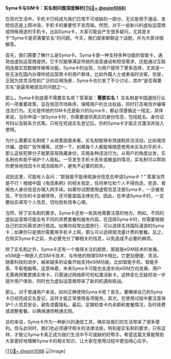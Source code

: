 **Syma卡与SIM卡：实名制问题深度解析[[TG💪+ @esim1088](https://t.me/s/esim1088)]**

在现代生活中，手机卡已经成为我们日常不可或缺的一部分。无论是用于通话、发短信还是上网冲浪，手机卡的重要性不言而喻。然而，对于一些新兴的虚拟运营商或特殊用途的手机卡，比如Syma卡，大家可能会产生很多疑问，尤其是关于“Syma卡是否需要实名”的问题。今天，我们就来聊聊这个话题，并为大家详细解答。

首先，我们需要了解什么是Syma卡。Syma卡是一种支持多种功能的智能卡，通常由虚拟运营商提供。它不仅能够满足传统的语音通话和短信需求，还能通过互联网连接实现数据传输等功能。Syma卡的出现，为用户提供了更多选择，尤其是一些无法在国内办理传统运营商卡的用户群体，比如外籍人士或者临时访客。但是，正因为其灵活性和广泛的应用场景，Syma卡也引发了不少讨论，其中“是否需要实名”是最常被提及的问题之一。

那么，Syma卡到底需不需要实名呢？答案是：**需要实名！** 实名制是中国通信行业的一项重要政策，旨在规范市场秩序，保障用户的合法权益，同时打击电信诈骗等违法行为。无论是传统的SIM卡还是新兴的Syma卡，都必须遵循这一规定。具体来说，当你申请一张Syma卡时，你需要提供真实的身份信息，包括姓名、身份证号码以及联系方式等。只有在完成实名登记后，你的Syma卡才能正式激活并投入使用。

为什么需要实名制呢？从政策层面来看，实名制能够有效遏制非法活动，比如电信诈骗、虚假广告传播等。试想一下，如果每个人都能够随意使用未实名的手机卡，那么这些犯罪分子就更容易隐藏身份，实施各种违法行为。从用户的角度出发，实名制也有助于保护个人隐私。一旦发生手机卡丢失或被盗的情况，实名制可以帮助你更快地找回卡片或冻结账户，避免不必要的损失。

说到这里，可能有人会问：“那我能不能用假身份信息去申请Syma卡？” 答案当然是不行！根据中国《电信条例》的相关规定，任何单位和个人不得伪造、变造、冒用他人身份信息办理入网手续。如果你试图使用虚假信息注册Syma卡，一旦被发现，不仅你的卡会被停用，还可能面临法律处罚。因此，在申请Syma卡时，一定要如实填写个人信息，切勿抱有侥幸心理。

当然，除了实名制的要求，Syma卡还有一些其他需要注意的地方。例如，不同的虚拟运营商可能会有不同的资费套餐和服务内容。在选择Syma卡时，你需要根据自己的实际需求进行挑选。如果你经常出国旅行，可以选择支持国际漫游的Syma卡；如果你只是偶尔需要用手机卡上网，那么可以选择按流量计费的套餐。总之，在购买Syma卡之前，务必要充分了解相关的信息，以免造成不必要的麻烦。

除了实名制之外，Syma卡还有一个值得关注的趋势，那就是eSIM技术的发展。eSIM是一种嵌入式SIM卡技术，与传统的物理SIM卡相比，它更加便捷、灵活。随着科技的进步，越来越多的设备开始支持eSIM功能，比如智能手机、智能手表、平板电脑等。这意味着，未来Syma卡可能也会逐步向eSIM方向发展，用户无需再频繁更换实体卡，只需通过网络即可轻松激活新卡。这种变化无疑将进一步提升用户体验，同时也为虚拟运营商带来了新的机遇和挑战。

那么，对于普通用户来说，如何正确使用Syma卡呢？首先，要确保自己的Syma卡已经完成实名登记，这样才能正常使用各项服务。其次，在使用过程中要注意保护个人信息安全，避免泄露隐私。最后，定期检查卡内余额和套餐情况，及时续费或调整套餐，以确保通信畅通无阻。

总的来说，Syma卡作为一种新兴的通信工具，确实给我们的生活带来了很多便利。但与此同时，我们也必须遵守相关的法律法规，特别是实名制的要求。只有这样，才能让Syma卡真正成为我们生活中不可或缺的好帮手。希望这篇文章能帮助大家更好地理解Syma卡的相关知识，让大家在使用过程中更加得心应手。

[[TG💪+ @esim1088](https://t.me/s/esim1088) ![Image](https://i.postimg.cc/4NQfJmqS/Snipaste-2025-05-13-00-14-12.png)]